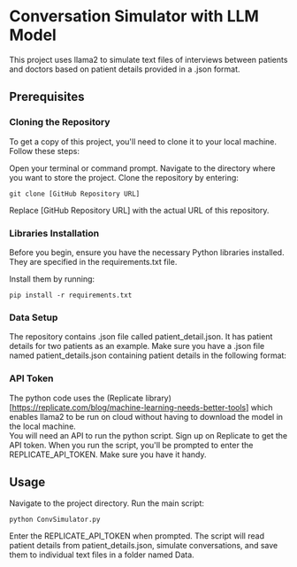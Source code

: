# Conversation Simulator with LLM Model
This project uses llama2 to simulate text files of interviews between patients and doctors based on patient details provided in a .json format.

## Prerequisites

### Cloning the Repository
To get a copy of this project, you'll need to clone it to your local machine. Follow these steps:

Open your terminal or command prompt.
Navigate to the directory where you want to store the project.
Clone the repository by entering:
```
git clone [GitHub Repository URL]
```

Replace [GitHub Repository URL] with the actual URL of this repository.

### Libraries Installation
Before you begin, ensure you have the necessary Python libraries installed. They are specified in the requirements.txt file.

Install them by running:

```
pip install -r requirements.txt
```

### Data Setup
The repository contains .json file called patient_detail.json. It has patient details for two patients as an example. 
Make sure you have a .json file named patient_details.json containing patient details in the following format:

### API Token
The python code uses the (Replicate library) [https://replicate.com/blog/machine-learning-needs-better-tools] which enables
llama2 to be run on cloud without having to download the model in the local machine.  
You will need an API to run the python script. Sign up on Replicate to get the API token. When you run the script, you'll be prompted to enter the REPLICATE_API_TOKEN. Make sure you have it handy.

## Usage
Navigate to the project directory.
Run the main script:
```
python ConvSimulator.py
```
Enter the REPLICATE_API_TOKEN when prompted.
The script will read patient details from patient_details.json, simulate conversations, and save them to individual text files in a folder named Data.
